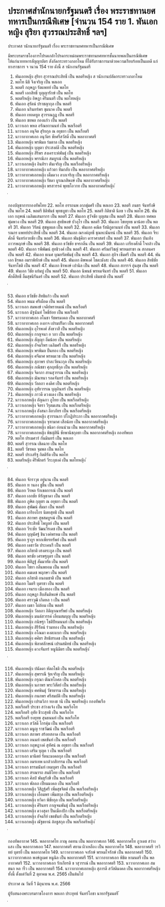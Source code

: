 
# ประกาศสำนักนายกรัฐมนตรี เรื่อง พระราชทานยศทหารเป็นกรณีพิเศษ [จำนวน 154 ราย 1. พันเอกหญิง สุริยา สุวรรณประสิทธิ์ ฯลฯ]
      
      

      
      

ประกาศส านักนายกรัฐมนตรี 
เรื่อง  พระราชทานยศทหารเป็นกรณีพิเศษ 
 
 
มีพระบรมราชโองการโปรดเกล้าโปรดกระหม่อมพระราชทานยศทหารชั้นนายพลเป็นกรณีพิเศษ   
ให้แก่นายทหารสัญญาบัตร  สังกัดกระทรวงกลาโหม  ที่ได้รับราชการมาด้วยความเรียบร้อยเป็นผลดี 
แก่ทางราชการ  จ านวน  154  ราย  ดังนี้ 
ส านักงานรัฐมนตรี 
1. พันเอกหญิง สุริยา  สุวรรณประสิทธิ์ เป็น พลตรีหญิง 
ส านักงานปลัดกระทรวงกลาโหม 
2. พลโท นิธิ  จึงเจริญ เป็น พลเอก 
3. พลตรี กฤษฎา  รัตแพทย์ เป็น พลโท 
4. พลตรี เอกสิทธิ์  บุญญารักษ์ เป็น พลโท 
5. พลตรีหญิง อิษฎา  ศิริมนตรี เป็น พลโทหญิง 
6. พันเอก สุรัตน์  ปราชญากุล เป็น พลตรี 
7. พันเอก นรินทร์พร  ขุมนาค เป็น พลตรี 
8. พันเอก เทอดทูล  สุวรรณกูฏ เป็น พลตรี 
9. พันเอก ชยพล  กองแก้ว เป็น พลตรี 
10. นาวาเอก พหล  อรัณยกานนท์ เป็น พลเรือตรี 
11. นาวาเอก อนุจิต  สุริยกุล ณ อยุธยา เป็น พลเรือตรี 
12. นาวาอากาศเอก อนุวัตร  ชัยศรีสวัสดิ์ เป็น พลอากาศตรี 
13. พันเอกหญิง พรพิมล  ร่มตาล เป็น พลตรีหญิง 
14. พันเอกหญิง บุญตา  ประสงค์ดี เป็น พลตรีหญิง 
15. พันเอกหญิง สิริพร  สงเคราะห์พันธุ์ เป็น พลตรีหญิง 
16. พันเอกหญิง พรรณิภา  สมบูรณ์ เป็น พลตรีหญิง 
17. นาวาเอกหญิง อินทิรา  ตันเจริญ เป็น พลเรือตรีหญิง 
18. นาวาอากาศเอกหญิง แก้วตา  ทิมกลับ เป็น พลอากาศตรีหญิง 
19. นาวาอากาศเอกหญิง เต็มดวง  ลาภเจริญ เป็น พลอากาศตรีหญิง 
20. นาวาอากาศเอกหญิง รัชดา  บูรณกสิพงษ์ เป็น พลอากาศตรีหญิง 
21. นาวาอากาศเอกหญิง พรสวรรค์  พุทธโอวาท เป็น พลอากาศตรีหญิง 
้
 
่
 

กองบัญชาการกองทัพไทย 
22. พลโท อรรถนพ  ลาภชุ่มศรี เป็น พลเอก 
23. พลตรี ภนธร  จันทรังษี เป็น พลโท 
24. พลตรี ธิติพันธ์  พุทธบูชา เป็น พลโท 
25. พลตรี กิติชาติ  นิลข า เป็น พลโท 
26. พันเอก กฤษณ์  เฉลิมแสนยากร เป็น พลตรี 
27. พันเอก สุวัจชัย  บุญสม เป็น พลตรี 
28. พันเอก ทศพล  พุ่มพวง เป็น พลตรี 
29. พันเอก สุทธิพงษ์  บัวอุไร เป็น พลตรี 
30. พันเอก ไชยยุทธ  มาน้อย เป็น พลตรี 
31. พันเอก วิรัตน์  สุขพูลผล เป็น พลตรี 
32. พันเอก คณิต  รัสมิภูตานนท์ เป็น พลตรี 
33. พันเอก รณกร  แพทย์ประสิทธิ์ เป็น พลตรี 
34. พันเอก ณรงค์ฤทธิ์  ชุณหะนันทน์ เป็น พลตรี 
35. พันเอก จีระศักดิ์  จันทร์อวยชัย เป็น พลตรี 
36. พันเอก พันธุ์ศิลา  ดาราศาสตร์ เป็น พลตรี 
37. พันเอก บันเทิง  ถาวรพฤกษ์ เป็น พลตรี 
38. พันเอก ธวัชชัย  ขจรกลิ่น เป็น พลตรี 
39. พันเอก เกรียงศักดิ์  ใจกล้า เป็น พลตรี 
40. พันเอก รพีพัฒน์  สุทธิวงศ์ เป็น พลตรี 
41. พันเอก ศรัณย์วิชญ์  พรหมสาขา ณ สกลนคร เป็น พลตรี 
42. พันเอก ธเนศ  บุณยรัตพันธุ์ เป็น พลตรี 
43. พันเอก สุกิจ  เข็มศรี เป็น พลตรี 
44. พันเอก ธีรพล  อมราพิทักษ์ เป็น พลตรี 
45. พันเอก ดิษพงศ์  โชตะมังสะ เป็น พลตรี 
46. พันเอก สิทธิชัย  จันทรโชติ เป็น พลตรี 
47. พันเอก ธีรพงษ์  เปานิล เป็น พลตรี 
48. พันเอก สกรรจ์  อุ่นสุข เป็น พลตรี 
49. พันเอก วิชัย  แย้มบู่ เป็น พลตรี 
50. พันเอก นิพนธ์  พรหมจันทร์ เป็น พลตรี 
51. พันเอก ศักดิ์สิทธิ์  ลิ้มสุขนิรันดร์ เป็น พลตรี 
52. พันเอก ประสิทธิ์  เติมชาติ เป็น พลตรี 
้
 
่
 

53. พันเอก ธวัชชัย  สิทธิแก้ว เป็น พลตรี 
54. พันเอก พนม  ศรีเผือด เป็น พลตรี 
55. นาวาเอก สมพงษ์  เจดีย์พราหมณ์ เป็น พลเรือตรี 
56. นาวาเอก ฉัฐนันท์  โพธิ์ย้อย เป็น พลเรือตรี 
57. นาวาอากาศเอก อโนชา  รัชพรมงคล เป็น พลอากาศตรี 
58. นาวาอากาศเอก องอาจ  เปรมปรีดา เป็น พลอากาศตรี 
59. พันเอกหญิง อุไรพงศ์  สังขวาสี เป็น พลตรีหญิง 
60. พันเอกหญิง กาญจนา  อ าภา เป็น พลตรีหญิง 
61. พันเอกหญิง สัญญา  อิ่มน้อย เป็น พลตรีหญิง 
62. พันเอกหญิง อัจฉรีพร  เฉลิมศรี เป็น พลตรีหญิง 
63. พันเอกหญิง พรพิมล  ปิ่นทอง เป็น พลตรีหญิง 
64. พันเอกหญิง ศจีมาศ  พรหมเวช เป็น พลตรีหญิง 
65. พันเอกหญิง สุภาพร  ปาละวัธนะกุล เป็น พลตรีหญิง 
66. พันเอกหญิง ภณิชชา  ศุภฤทธิ์กุล เป็น พลตรีหญิง 
67. พันเอกหญิง จิดาภา  สานสุวรรณ เป็น พลตรีหญิง 
68. พันเอกหญิง มัณฑนา  รอดจันทร์ เป็น พลตรีหญิง 
69. พันเอกหญิง วัลลภา  คงดิศ เป็น พลตรีหญิง 
70. พันเอกหญิง อุทัยวรรณ  บุญอินทร์ เป็น พลตรีหญิง 
71. พันเอกหญิง ภาวดี  ดวงแดง เป็น พลตรีหญิง 
72. นาวาเอกหญิง อัญฉกา  ภูไทย เป็น พลเรือตรีหญิง 
73. นาวาเอกหญิง จิตรา  วีรุตมเสน เป็น พลเรือตรีหญิง 
74. นาวาเอกหญิง อังสนา  ลีลาภัทร เป็น พลเรือตรีหญิง 
75. นาวาอากาศเอกหญิง สุวรรณภา  ปโกฏิประภา เป็น พลอากาศตรีหญิง 
76. นาวาอากาศเอกหญิง จุฑามาศ  เสือน้อย เป็น พลอากาศตรีหญิง 
77. นาวาอากาศเอกหญิง ชนิดา  อ่อนน่วม เป็น พลอากาศตรีหญิง 
78. นาวาอากาศเอกหญิง พิชญ์สินี  ชัยพานิชกุลชา เป็น พลอากาศตรีหญิง 
กองทัพบก 
79. พลโท ปรเมศวร์  กันมินทร์ เป็น พลเอก 
80. พลตรี สุวรรณ  เชิดฉาย เป็น พลโท 
81. พลตรี วัชรพล  จุมพล เป็น พลโท 
82. พลตรี ประเสริฐ  กิตติรัต เป็น พลโท 
83. พลตรีหญิง ศิริพักตร์  วีระภุชงค์ เป็น พลโทหญิง 
้
 
่
 

84. พันเอก จักราวุธ  อยู่นาน เป็น พลตรี 
85. พันเอก ท านอง  ชูชื่น เป็น พลตรี 
86. พันเอก วีรพล  รักเขตการณ์ เป็น พลตรี 
87. พันเอก เอกชัย  หิรัญธาดา เป็น พลตรี 
88. พันเอก ภูษิต  กุญชร ณ อยุธยา เป็น พลตรี 
89. พันเอก สุพัฒน์  สัมมา เป็น พลตรี 
90. พันเอก เกรียงไกร  นิตยสุทธิ เป็น พลตรี 
91. พันเอก สถาพร  สุขสมบูรณ์ เป็น พลตรี 
92. พันเอก ประสิทธิ์  ไพบูลย์ เป็น พลตรี 
93. พันเอก วีระชัย  วัฒนวีรเดช เป็น พลตรี 
94. พันเอก บุญนัศฐ์  ชินวงค์พรหม เป็น พลตรี 
95. พันเอก ฐากูร  พากเพียรทรัพย์ เป็น พลตรี 
96. พันเอก เดชาวัต  ประเคนรี เป็น พลตรี 
97. พันเอก อภิชาติ  เฮงตระกูล เป็น พลตรี 
98. พันเอก พรชัย  เศรษฐบุตร เป็น พลตรี 
99. พันเอก พิสิฏฐ์  สัมมาทัต เป็น พลตรี 
100. พันเอก ไชยา  กลิ่นพยอม เป็น พลตรี 
101. พันเอก คมเดช  พฤกษา เป็น พลตรี 
102. พันเอก อภิชาติ  ถนอมชาติ เป็น พลตรี 
103. พันเอก ไมตรี  บุตรชา เป็น พลตรี 
104. พันเอก เจนรบ  เมืองทอง เป็น พลตรี 
105. พันเอก กฤษฎา  สืบสันติพงษ์ เป็น พลตรี 
106. พันเอก ศราวุฒิ  เกิดหล า เป็น พลตรี 
107. พันเอก เมธา  ไผ่ล้อม เป็น พลตรี 
108. พันเอกหญิง วัลลภา  กิติญาณทรัพย์ เป็น พลตรีหญิง 
109. พันเอกหญิง มนต์สวรรค์  เอี่ยมสมบุญ เป็น พลตรีหญิง 
110. พันเอกหญิง กนิษฐา  โชติปัทมนนท์ เป็น พลตรีหญิง 
111. พันเอกหญิง สิรีรัตน์  ร่วมทอง เป็น พลตรีหญิง 
112. พันเอกหญิง อโณมา  คงตะแบก เป็น พลตรีหญิง 
113. พันเอกหญิง ศศิธร  สิทธิสรเดช เป็น พลตรีหญิง 
114. พันเอกหญิง พิลาศลักษณ์  เปรมสมิทธ์ เป็น พลตรีหญิง 
115. พันเอกหญิง ดวงจันทร์  หนูนิมิตร เป็น พลตรีหญิง 
้
 
่
 

116. พันเอกหญิง ปนัดดา  หัตถโชติ เป็น พลตรีหญิง 
117. พันเอกหญิง สุพรรณี  จุ้ยเจริญ เป็น พลตรีหญิง 
118. พันเอกหญิง กรุณา  ตัณฑโกศล เป็น พลตรีหญิง 
119. พันเอกหญิง นภาพร  พระวิสัตย์ เป็น พลตรีหญิง 
120. พันเอกหญิง ศศพินธุ์  วัชรธรรม เป็น พลตรีหญิง 
121. พันเอกหญิง กนกพร  ศรีสมบัติ เป็น พลตรีหญิง 
122. พันเอกหญิง เปรมวิภา  ทองช านิ เป็น พลตรีหญิง 
กองทัพเรือ 
123. พลเรือตรี ประชา  สว่างแจ้ง เป็น พลเรือโท 
124. พลเรือตรี อุทัย  ชีวะสุทธิ เป็น พลเรือโท 
125. พลเรือตรี ยงยุทธ  สุนธนนท์ เป็น พลเรือโท 
126. นาวาเอก สวัสดิ์  ไกรคุ้ม เป็น พลเรือตรี 
127. นาวาเอก มนูญ  ราชวัฒน์ เป็น พลเรือตรี 
128. นาวาเอก สถาพร  สร้อยสอาด เป็น พลเรือตรี 
129. นาวาเอก อนนท์  เขตขันท์ เป็น พลเรือตรี 
130. นาวาเอก กฤษฎางค์  สุทัศน์ ณ อยุธยา เป็น พลเรือตรี 
131. นาวาเอก เสริม  บุญค า เป็น พลเรือตรี 
132. นาวาเอก มานิตย์  รัตนะมงคลกุล เป็น พลเรือตรี 
133. นาวาเอก อมรเทพ  แกล้วกสิกรรม เป็น พลเรือตรี 
134. นาวาเอก ธรรมนันท์  เหมบุตร เป็น พลเรือตรี 
135. นาวาเอก สรณรรถ  สนธิไทย เป็น พลเรือตรี 
136. นาวาเอก ศิลป์  พันธุรังษี เป็น พลเรือตรี 
137. นาวาเอก พัลลภ  เปี่ยมมงคล เป็น พลเรือตรี 
138. นาวาเอกหญิง วิสิฏฐ์ศรี  เพิ่มสุขจิตต์ เป็น พลเรือตรีหญิง 
139. นาวาเอกหญิง เอื้อมพร  เพิ่มสกุล เป็น พลเรือตรีหญิง 
140. นาวาเอกหญิง ทวิดา  พิชัยกุล เป็น พลเรือตรีหญิง 
141. นาวาเอกหญิง ศิรินทร  กาญจนพันธุ์ เป็น พลเรือตรีหญิง 
142. นาวาเอกหญิง ดวงสุดา  ปั่นเมืองปัก เป็น พลเรือตรีหญิง 
143. นาวาเอกหญิง อัจฉรีย์  เขตขันท์ เป็น พลเรือตรีหญิง 
144. นาวาเอกหญิง ณัฐธยาน์  ล้อชูสกุล เป็น พลเรือตรีหญิง 
้
 
่
 

กองทัพอากาศ 
145. พลอากาศโท ภาณุ  อดทน เป็น พลอากาศเอก 
146. พลอากาศโท ภูวเดช  สว่างแสง เป็น พลอากาศเอก 
147. พลอากาศตรี ศยาม  ผิวเหลือง เป็น พลอากาศโท 
148. พลอากาศตรี วรวิทย์  บุตรยี่ เป็น พลอากาศโท 
149. นาวาอากาศเอก จงรักษ์  พรหมใจรักษ์ เป็น พลอากาศตรี 
150. นาวาอากาศเอก พงษ์ภูเมศ  หนูนิล เป็น พลอากาศตรี 
151. นาวาอากาศเอก พิชิต  หามนตรี เป็น พลอากาศตรี 
152. นาวาอากาศเอก รักเกียรติ  ข าสุวรรณ์ เป็น พลอากาศตรี 
153. นาวาอากาศเอก สมชนก  หล าริ้ว เป็น พลอากาศตรี 
154. นาวาอากาศเอกหญิง สุภารดี  สวัสดิมงคล เป็น พลอากาศตรีหญิง 
ทั้งนี้  ตั้งแต่วันที่  2  ตุลาคม  พ.ศ.  2565  เป็นต้นไป 
 
ประกาศ  ณ  วันที่  1  มิถุนายน  พ.ศ.  2566 
 
ผู้รับสนองพระบรมราชโองการ 
พลเอก ประยุทธ์  จันทร์โอชา 
นายกรัฐมนตรี 
้
 
่
 